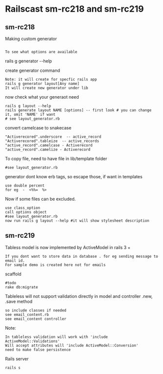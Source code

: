 Railscast sm-rc218 and sm-rc219
=================================
sm-rc218
------------------------------------
Making custom generator
```

To see what options are available
```
rails g generator --help

create generator command
```
Note: it will create for specfic rails app
rails g generator layout[Any name]
It will create new generator under lib
```
now check what your generaot need
```
rails g layout --help
rails generate layout NAME [options] -- first look # you can change it, omit 'NAME' if want
# see layout_generator.rb
```
convert camelcase to snakecase
```
"Activerecored".underscore  -- active_record
"Activerecored".tableize  -- active_records
"active_record".camelcase - Activerecord
"active_record".camelize - Activerecord
```
To copy file, need to have file in lib/template folder
```
#see layout_generator.rb
```
generator dont know erb tags, so escape those, if want in templates
```
use double percent
for eg  -  <%%=  %>
```

Now if some files can be excluded.
```
use class_option
call options object
#see layout_generator.rb
now run rails g layout --help #it will show stylesheet description
```

sm-rc219
------------------------------------
Tabless model is now implemented by ActiveModel in rails 3 +
```
If you dont want to store data in database . for eg sending message to email id.
For sample demo is created here not for emails
```
scaffold
```
#todo
rake db:migrate
```
Tableless will not support validation directly in model and controller .new, .save method
```
so include classes if needed
see email_content.rb
see email_content controller

```
Note:
```
In tableless validation will work with 'include ActiveModel::Validations'
Will accept attributes will 'include ActiveModel::Conversion'
need to make false persistence
```
Rails server
```
rails s
```


